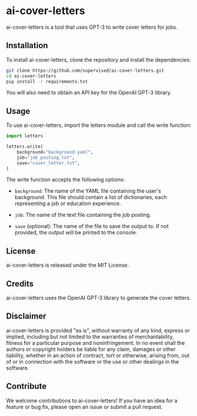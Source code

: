 # ai-cover-letters
ai-cover-letters is a tool that uses GPT-3 to write cover letters for jobs.

## Installation
To install ai-cover-letters, clone the repository and install the dependencies:

```bash
git clone https://github.com/supervised/ai-cover-letters.git
cd ai-cover-letters
pip install -r requirements.txt
```

You will also need to obtain an API key for the OpenAI GPT-3 library.

## Usage
To use ai-cover-letters, import the letters module and call the write function:

```python
import letters

letters.write(
    background="background.yaml",
    job="job_posting.txt",
    save="cover_letter.txt",
)
```

The write function accepts the following options:

* `background`: The name of the YAML file containing the user's background. This file should contain a list of dictionaries, each representing a job or education experience.

* `job`: The name of the text file containing the job posting.

* `save` (optional): The name of the file to save the output to. If not provided, the output will be printed to the console.

## License
ai-cover-letters is released under the MIT License.

## Credits
ai-cover-letters uses the OpenAI GPT-3 library to generate the cover letters.

## Disclaimer
ai-cover-letters is provided "as is", without warranty of any kind, express or implied, including but not limited to the warranties of merchantability, fitness for a particular purpose and noninfringement. In no event shall the authors or copyright holders be liable for any claim, damages or other liability, whether in an action of contract, tort or otherwise, arising from, out of or in connection with the software or the use or other dealings in the software.

## Contribute
We welcome contributions to ai-cover-letters! If you have an idea for a feature or bug fix, please open an issue or submit a pull request.



